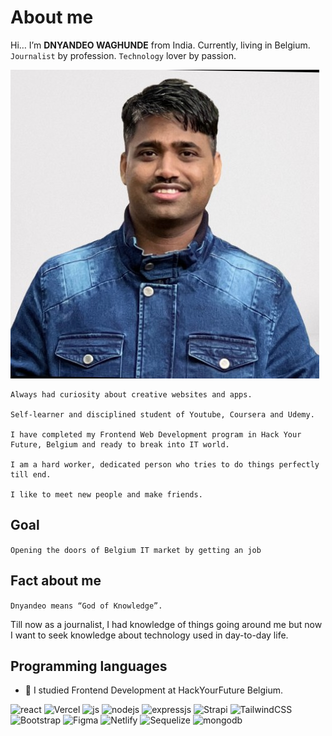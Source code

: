 # About me

Hi… I’m **DNYANDEO WAGHUNDE** from India. Currently, living in Belgium.
`Journalist` by profession. `Technology` lover by passion.

![Ahmad](./img/dnyanu.jpeg)

    Always had curiosity about creative websites and apps.

    Self-learner and disciplined student of Youtube, Coursera and Udemy.

    I have completed my Frontend Web Development program in Hack Your Future, Belgium and ready to break into IT world.

    I am a hard worker, dedicated person who tries to do things perfectly till end.

    I like to meet new people and make friends.

## Goal

`Opening the doors of Belgium IT market by getting an job`

## Fact about me

`Dnyandeo means “God of Knowledge”.`

Till now as a journalist, I had knowledge of things going around me but now I
want to seek knowledge about technology used in day-to-day life.

## Programming languages

- 🔭 I studied Frontend Development at HackYourFuture Belgium.

![react](https://img.shields.io/badge/React-20232A?style=for-the-badge&logo=react&logoColor=61DAFB)
![Vercel](https://img.shields.io/badge/vercel-%23000000.svg?style=for-the-badge&logo=vercel&logoColor=white)
![js](https://img.shields.io/badge/javascript%20-%23323330.svg?&style=for-the-badge&logo=javascript&logoColor=%23F7DF1E)
![nodejs](https://img.shields.io/badge/node.js%20-%2343853D.svg?&style=for-the-badge&logo=node.js&logoColor=white)
![expressjs](https://img.shields.io/badge/express.js%20-%23404d59.svg?&style=for-the-badge)
![Strapi](https://img.shields.io/badge/strapi-%232E7EEA.svg?style=for-the-badge&logo=strapi&logoColor=white)
![TailwindCSS](https://img.shields.io/badge/tailwindcss-%2338B2AC.svg?style=for-the-badge&logo=tailwind-css&logoColor=white)
![Bootstrap](https://img.shields.io/badge/bootstrap-%23563D7C.svg?style=for-the-badge&logo=bootstrap&logoColor=white)
![Figma](https://img.shields.io/badge/figma-%23F24E1E.svg?style=for-the-badge&logo=figma&logoColor=white)
![Netlify](https://img.shields.io/badge/Netlify-00C7B7?style=for-the-badge&logo=netlify&logoColor=white)
![Sequelize](https://img.shields.io/badge/Sequelize-52B0E7?style=for-the-badge&logo=Sequelize&logoColor=white)
![mongodb](https://img.shields.io/badge/MongoDB-%234ea94b.svg?&style=for-the-badge&logo=mongodb&logoColor=white)
